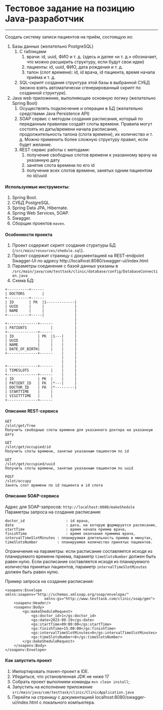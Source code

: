 # Тестовое задание на позицию Java-разработчик
---
Создать систему записи пациентов на приём, состоящую из:
1. Базы данных (желательно PostgreSQL)
    1. С таблицами
        1. врачи: id, uuid, ФИО и т. д. (здесь и далее «и т. д.» обозначает, что можно расширить структуру, если будут свои идеи)
        2. пациенты: id, uuid, ФИО, дата рождения и т. д.
        3. талон (слот времени): id, id врача, id пациента, время начала приёма и т. д.
    2. SQL-скрипт создания структура этой базы в выбранной СУБД (можно взять автоматически сгенерированный скрипт по созданной структуре).
2. Java web приложение, выполняющее основную логику (желательно Spring Boot)
    1. Осуществлять подключение и операции в БД (желательно средствами Java Persistence API)
    2. SOAP сервис с методом создания расписания, который по переданным правилам создаёт слоты времени. Правила могут состоять из даты/времени начала расписания, продолжительность талона (слота времени), их количество и т. д. Можно применить более сложную структуру правил, если будет желание.
    3. REST сервис работы с методами:
        1. получение свободных слотов времени к указанному врачу на указанную дату
        2. занятие слота времени по его id
        3. получение всех слотов времени, занятых одним пациентом по id/uuid

#### Используемые инструменты:
1. Spring Boot.
2. СУБД PostgreSQL.
3. Spring Data JPA, Hibernate.
4. Spring Web Services, SOAP. 
4. Swagger.
5. Сборщик проектов `maven`.

#### Особенности проекта
1. Проект содержит скрипт создания стурктуры БД (`/src/main/resources/shedule.sql`).
2. Проект содержит страницу с документацией на REST-endpoint Swagger-UI по адресу http://localhost:8080/swagger-ui/index.html
3. Параметры соединения с базой данных указаны в `/src/main/java/com/testtask/clinic/database/config/DatabaseConnection.java`
4. Схема БД:

```
+----------+------
| DOCTORS        |
+----------+------
| ID       | PK  |1-------------|
| UUID     |     |              |
| NAME     |     |              |
+----------+-----|              |
                                |
+--------------+------          |
| PATIENTS           |          |
+--------------+------          |
| ID           | PK  |1---|     |
| UUID         |     |    |     |
| NAME         |     |    |     |
| DATE_OF_BIRTH|     |    |     |
+--------------+------    |     |
                          |     |
                          |     |
+--------------+------    |     |
| TIMESLOTS          |    |     |
+--------------+------    |     |
| ID           | PK  |    |     |
| PATIENT_ID   | FK  |*---|     |
| DOCTOR_ID    | FK  |*---------|
| STARTTIME    |     |
| VISITTTIME   |     |
+--------------+------

 ```
#### Описание REST-сервиса

```
GET
/slot/get/free
Получить свободные слоты времени для указанного доктора на указанную дату

GET
/slot/get/occupied/id
Получить слоты времени, занятые указанным пациентом по id

GET
/slot/get/occupied/uuid
Получить слоты времени, занятые указанным пациентом по uuid

POST
/slot/occupy
Занять слот времени по id пациента и id слота
```
#### Описание SOAP-сервиса

Адрес для SOAP-запросов:
`http://localhost:8080/makeShedule`
Параметры запроса на создание расписания:

```
doctor_id					: id врача,
date						: дата, на которую формируется расписание,
startTime					: время начала приема врача,
finishTime					: время окончания примема врача,
intervalTimeSlotMinutes	: планируемая длительность приема в минутах,
timeSlotsNumber			: планируемое количество принятых пациентов.
```
Ограничения на параметры: если расписание составляется исходя из планируемого времени приема, параметр `timeSlotsNumber` должен быть равен нулю. Если расписание составляется исходя из планируемого количества принятых пациентов, параметр `intervalTimeSlotMinutes` должен быть равен нулю.

Пример запроса на создание расписания:

```
<soapenv:Envelope xmlns:soapenv="http://schemas.xmlsoap.org/soap/envelope/"
                  xmlns:gs="http://www.testtask.com/clinic/soap/gen">
    <soapenv:Header/>
    <soapenv:Body>
        <gs:makeSheduleRequest>
            <gs:doctor_id>1</gs:doctor_id>
            <gs:date>2023-09-19</gs:date>
            <gs:startTime>09:00:00</gs:startTime>
            <gs:finishTime>15:00:00</gs:finishTime>
            <gs:intervalTimeSlotMinutes>0</gs:intervalTimeSlotMinutes>
            <gs:timeSlotsNumber>8</gs:timeSlotsNumber>
        </gs:makeSheduleRequest>
    </soapenv:Body>
</soapenv:Envelope>
```

#### Как запустить проект

1. Импортировать maven-проект в IDE.
2. Убедиться, что установленная JDK не ниже 17
3. Собрать проект выполнием команды `mvn clean install`;
4. Запустить на исполнение приложение `src/main/java/com/testtask/clinic/ClinicApplication.java`
5. Перейти на страницу с документацией localhost:8080/swagger-ui/index.html с локального компьютера.
